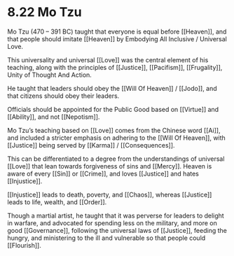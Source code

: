 # 8.22 Mo Tzu

Mo Tzu (470 – 391 BC) taught that everyone is equal before [[Heaven]], and that people should imitate [[Heaven]] by Embodying All Inclusive / Universal Love. 

This universality and universal [[Love]] was the central element of his teaching, along with the principles of [[Justice]], [[Pacifism]], [[Frugality]], Unity of Thought And Action. 

He taught that leaders should obey the [[Will Of Heaven]] / [[Jodo]], and that citizens should obey their leaders. 

Officials should be appointed for the Public Good based on [[Virtue]] and [[Ability]], and not [[Nepotism]]. 

Mo Tzu’s teaching based on [[Love]] comes from the Chinese word [[Ai]], and included a stricter emphasis on adhering to the [[Will Of Heaven]], with [[Justice]] being served by [[Karma]] / [[Consequences]].  

This can be differentiated to a degree from the understandings of universal [[Love]] that lean towards forgiveness of sins and [[Mercy]]. Heaven is aware of every [[Sin]] or [[Crime]], and loves [[Justice]] and hates [[Injustice]]. 

[[Injustice]] leads to death, poverty, and [[Chaos]], whereas [[Justice]] leads to life, wealth, and [[Order]]. 

Though a martial artist, he taught that it was perverse for leaders to delight in warfare, and advocated for spending less on the military, and more on good [[Governance]], following the universal laws of [[Justice]], feeding the hungry, and ministering to the ill and vulnerable so that people could [[Flourish]].
